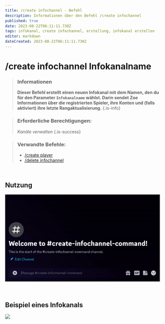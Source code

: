 ```yaml
---
title: /create infochannel - Befehl
description: Informationen über den Befehl /create infochannel
published: true
date: 2023-08-22T06:11:11.730Z
tags: infokanal, create infochannel, erstellung, infokanal erstellen
editor: markdown
dateCreated: 2023-08-22T06:11:11.730Z
---
```


# /create infochannel Infokanalname

>### Informationen
>**Dieser Befehl erstellt einen neuen Infokanal mit dem Namen, den du für den Parameter `Infokanalname` wählst. Darin sendet Zoe Informationen über die registrierten Spieler, ihre Konten und (falls aktiviert) ihre letzte Rangaktualisierung.**
>{.is-info}

>### Erforderliche Berechtigungen: 
>*Kanäle verwalten*
>{.is-success}

>### Verwandte Befehle:
>-   [/create player](/en/commands/create/player/)
>-   [/delete infochannel](/en/commands/delete/infoChannel/)

<br>

## Nutzung

![](/new_create_infochannel.gif)

<br>

## Beispiel eines Infokanals

![](/new_infopanel.png)